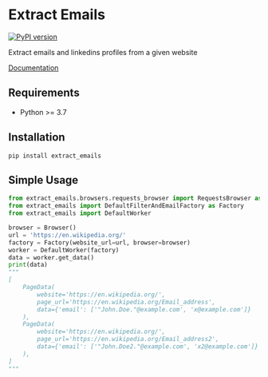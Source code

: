 # Extract Emails

[![PyPI version](https://badge.fury.io/py/extract-emails.svg)](https://badge.fury.io/py/extract-emails)

Extract emails and linkedins profiles from a given website

[Documentation](https://dmitriiweb.github.io/extract-emails/)

## Requirements
- Python >= 3.7

## Installation
```
pip install extract_emails
```

## Simple Usage
```python
from extract_emails.browsers.requests_browser import RequestsBrowser as Browser
from extract_emails import DefaultFilterAndEmailFactory as Factory
from extract_emails import DefaultWorker

browser = Browser()
url = 'https://en.wikipedia.org/'
factory = Factory(website_url=url, browser=browser)
worker = DefaultWorker(factory)
data = worker.get_data()
print(data)
"""
[
    PageData(
        website='https://en.wikipedia.org/',
        page_url='https://en.wikipedia.org/Email_address',
        data={'email': ['"John.Doe."@example.com', 'x@example.com']}
    ),
    PageData(
        website='https://en.wikipedia.org/',
        page_url='https://en.wikipedia.org/Email_address2',
        data={'email': ['"John.Doe2."@example.com', 'x2@example.com']}
    ),
]
"""
```
